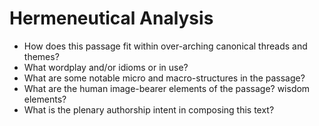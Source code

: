 # Hermeneutical Analysis

* How does this passage fit within over-arching canonical threads and themes?
* What wordplay and/or idioms or in use?
* What are some notable micro and macro-structures in the passage?
* What are the human image-bearer elements of the passage?  wisdom elements?
* What is the plenary authorship intent in composing this text?
